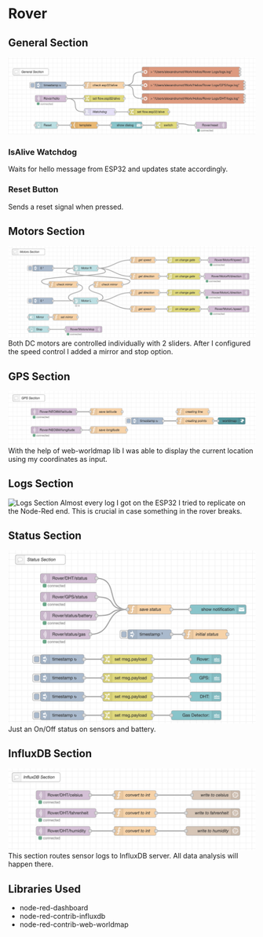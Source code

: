 # Rover
## General Section
![General Section](./img/General-Section.png)
### IsAlive Watchdog
Waits for hello message from ESP32 and updates state accordingly.
### Reset Button
Sends a reset signal when pressed.

## Motors Section
![Motors Section](./img/Motors-Section.png)
Both DC motors are controlled individually with 2 sliders. After I configured the speed control I added a mirror and stop option.

## GPS Section
![GPS Section](./img/GPS-Section.png)
With the help of web-worldmap lib I was able to display the current location using my coordinates as input.

## Logs Section
![Logs Section](.=/img/Logs-Section.png)
Almost every log I got on the ESP32 I tried to replicate on the Node-Red end. This is crucial in case something in the rover breaks.

## Status Section
![Status Section](./img/Status-Section.png)
Just an On/Off status on sensors and battery.

## InfluxDB Section
![InfluxDB Section](./img/InfluxDB-Section.png)
This section routes sensor logs to InfluxDB server. All data analysis will happen there.

## Libraries Used
- node-red-dashboard
- node-red-contrib-influxdb
- node-red-contrib-web-worldmap